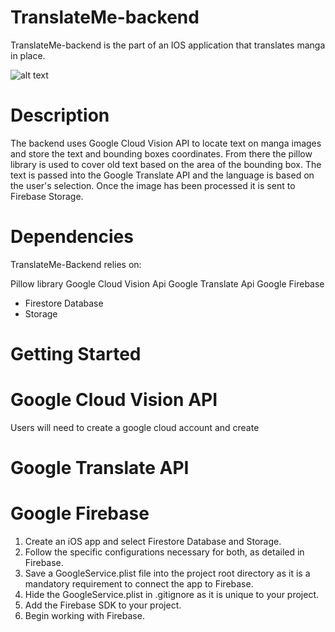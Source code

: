 # TranslateMe-backend

TranslateMe-backend is the part of an IOS application that translates manga in place.

![alt text](https://github.com/Alaere00/TranslateMe-backend/tree/main/test_images/060.jpg)

# Description

The backend uses Google Cloud Vision API to locate text on manga images and store the text and bounding boxes coordinates. From there the pillow library is used to cover old text based on the area of the bounding box. The text is passed into the Google Translate API and the language is based on the user's selection. Once the image has been processed it is sent to Firebase Storage. 

# Dependencies 
TranslateMe-Backend relies on:

Pillow library
Google Cloud Vision Api
Google Translate Api 
Google Firebase 
* Firestore Database
* Storage



# Getting Started

# Google Cloud Vision API

Users will need to create a google cloud account and create 

# Google Translate API

# Google Firebase

1. Create an iOS app and select Firestore Database and Storage.
2. Follow the specific configurations necessary for both, as detailed in Firebase.
3. Save a GoogleService.plist file into the project root directory as it is a mandatory requirement to connect the app to Firebase.
4. Hide the GoogleService.plist in .gitignore as it is unique to your project.
5. Add the Firebase SDK to your project.
6. Begin working with Firebase.

